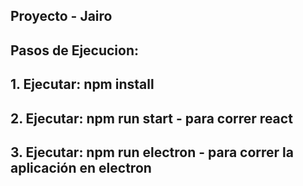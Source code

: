## Proyecto - Jairo
## Pasos de Ejecucion:
## 1. Ejecutar: npm install
## 2. Ejecutar: npm run start - para correr react
## 3. Ejecutar: npm run electron - para correr la aplicación en electron